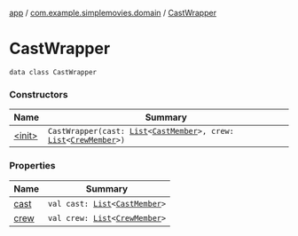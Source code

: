 [app](../../index.md) / [com.example.simplemovies.domain](../index.md) / [CastWrapper](./index.md)

# CastWrapper

`data class CastWrapper`

### Constructors

| Name | Summary |
|---|---|
| [&lt;init&gt;](-init-.md) | `CastWrapper(cast: `[`List`](https://kotlinlang.org/api/latest/jvm/stdlib/kotlin.collections/-list/index.html)`<`[`CastMember`](../-cast-member/index.md)`>, crew: `[`List`](https://kotlinlang.org/api/latest/jvm/stdlib/kotlin.collections/-list/index.html)`<`[`CrewMember`](../-crew-member/index.md)`>)` |

### Properties

| Name | Summary |
|---|---|
| [cast](cast.md) | `val cast: `[`List`](https://kotlinlang.org/api/latest/jvm/stdlib/kotlin.collections/-list/index.html)`<`[`CastMember`](../-cast-member/index.md)`>` |
| [crew](crew.md) | `val crew: `[`List`](https://kotlinlang.org/api/latest/jvm/stdlib/kotlin.collections/-list/index.html)`<`[`CrewMember`](../-crew-member/index.md)`>` |
